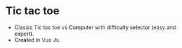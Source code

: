 # Tic tac toe

* Classic Tic tac toe vs Computer with difficulty selector (easy and expert).
* Created in Vue Js.
